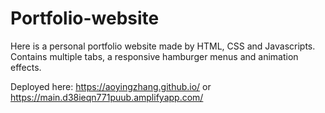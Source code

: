 # Portfolio-website
Here is a personal portfolio website made by HTML, CSS and Javascripts. 
Contains multiple tabs, a responsive hamburger menus and animation effects. 

Deployed here: https://aoyingzhang.github.io/
or https://main.d38ieqn771puub.amplifyapp.com/
